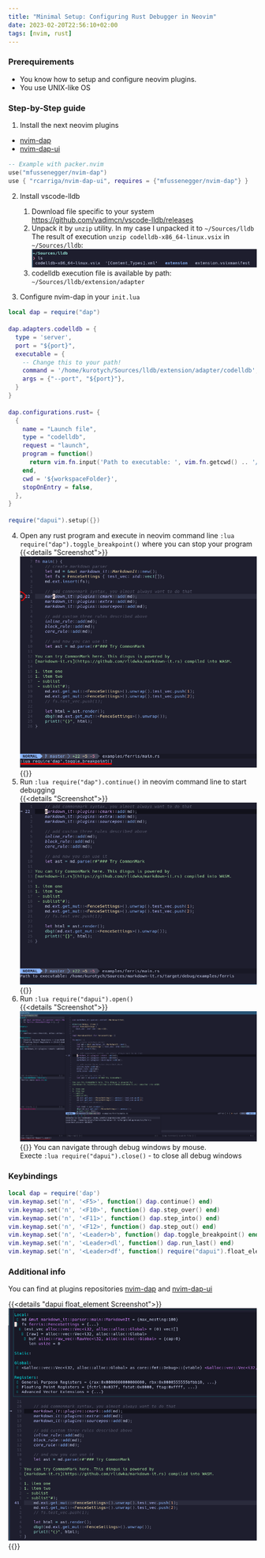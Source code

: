 ```yaml
---
title: "Minimal Setup: Configuring Rust Debugger in Neovim"
date: 2023-02-20T22:56:10+02:00
tags: [nvim, rust]
---
```

### Prerequirements
- You know how to setup and configure neovim plugins.
- You use UNIX-like OS

### Step-by-Step guide
1. Install the next neovim plugins
- [nvim-dap](https://github.com/mfussenegger/nvim-dap)
- [nvim-dap-ui](https://github.com/rcarriga/nvim-dap-ui)

```lua
-- Example with packer.nvim 
use("mfussenegger/nvim-dap")
use { "rcarriga/nvim-dap-ui", requires = {"mfussenegger/nvim-dap"} }
```
2. Install vscode-lldb
    1. Download file specific to your system https://github.com/vadimcn/vscode-lldb/releases
    2. Unpack it by `unzip` utility. In my case I unpacked it to `~/Sources/lldb`
    The result of execution `unzip codelldb-x86_64-linux.vsix` in `~/Sources/lldb`:
    ![img](/images/rust_neovim_debug1.png)
    3. codelldb execution file is available by path: `~/Sources/lldb/extension/adapter`

3. Configure nvim-dap in your `init.lua`

```lua
local dap = require("dap")

dap.adapters.codelldb = {
  type = 'server',
  port = "${port}",
  executable = {
    -- Change this to your path!
    command = '/home/kurotych/Sources/lldb/extension/adapter/codelldb',
    args = {"--port", "${port}"},
  }
}

dap.configurations.rust= {
  {
    name = "Launch file",
    type = "codelldb",
    request = "launch",
    program = function()
      return vim.fn.input('Path to executable: ', vim.fn.getcwd() .. '/', 'file')
    end,
    cwd = '${workspaceFolder}',
    stopOnEntry = false,
  },
}

require("dapui").setup({})
```

4. Open any rust program and execute in neovim command line `:lua require("dap").toggle_breakpoint()` where you can stop your program
{{<details  "Screenshot">}}![img](/images/rust_neovim_debug2.png){{</details>}}
5. Run `:lua require("dap").continue()` in neovim command line to start debugging  
{{<details  "Screenshot">}}![img](/images/rust_neovim_debug3.png){{</details>}}
6. Run `:lua require("dapui").open()`  
{{<details  "Screenshot">}}![img](/images/rust_neovim_debug4.png){{</details>}}
You can navigate through debug windows by mouse.  
Execte `:lua require("dapui").close()` - to close all debug windows

### Keybindings
```lua
local dap = require('dap')
vim.keymap.set('n', '<F5>', function() dap.continue() end)
vim.keymap.set('n', '<F10>', function() dap.step_over() end)
vim.keymap.set('n', '<F11>', function() dap.step_into() end)
vim.keymap.set('n', '<F12>', function() dap.step_out() end)
vim.keymap.set('n', '<Leader>b', function() dap.toggle_breakpoint() end)
vim.keymap.set('n', '<Leader>dl', function() dap.run_last() end)
vim.keymap.set('n', '<Leader>df', function() require("dapui").float_element('scopes', { enter = true }) end)
```

### Additional info
You can find at plugins repositories [nvim-dap](https://github.com/mfussenegger/nvim-dap) and [nvim-dap-ui](https://github.com/rcarriga/nvim-dap-ui)

{{<details  "dapui float_element Screenshot">}}![img](/images/rust_neovim_debug5.png){{</details>}}
